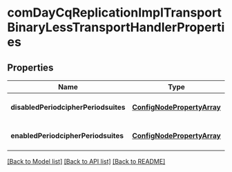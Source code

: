 # comDayCqReplicationImplTransportBinaryLessTransportHandlerProperties

## Properties
Name | Type | Description | Notes
------------ | ------------- | ------------- | -------------
**disabledPeriodcipherPeriodsuites** | [**ConfigNodePropertyArray**](ConfigNodePropertyArray.md) |  | [optional] [default to null]
**enabledPeriodcipherPeriodsuites** | [**ConfigNodePropertyArray**](ConfigNodePropertyArray.md) |  | [optional] [default to null]

[[Back to Model list]](../README.md#documentation-for-models) [[Back to API list]](../README.md#documentation-for-api-endpoints) [[Back to README]](../README.md)


